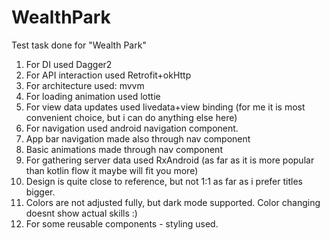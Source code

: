 # WealthPark
Test task done for "Wealth Park"

1. For DI used Dagger2
2. For API interaction used Retrofit+okHttp
3. For architecture used: mvvm
4. For loading animation used lottie
5. For view data updates used livedata+view binding (for me it is most convenient choice, but i can do anything else here)
6. For navigation used android navigation component.
7. App bar navigation made also through nav component
8. Basic animations made through nav component
9. For gathering server data used RxAndroid (as far as it is more popular than kotlin flow it maybe will fit you more)
10. Design is quite close to reference, but not 1:1 as far as i prefer titles bigger.
11. Colors are not adjusted fully, but dark mode supported. Color changing doesnt show actual skills :)
12. For some reusable components - styling used.
